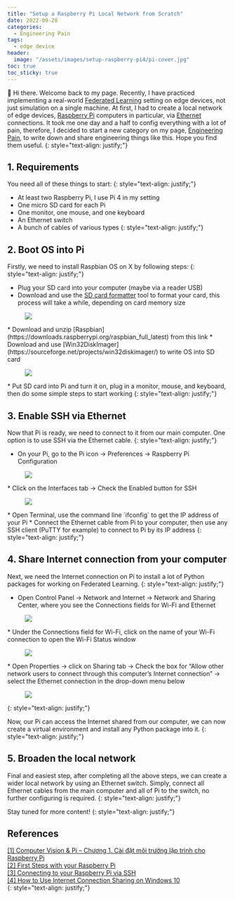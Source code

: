 ```yaml
---
title: "Setup a Raspberry Pi Local Network from Scratch"
date: 2022-09-28
categories: 
  - Engineering Pain
tags: 
  - edge device
header: 
  image: "/assets/images/setup-raspberry-pi4/pi-cover.jpg"
toc: true
toc_sticky: true
---
```


👋 Hi there. Welcome back to my page. Recently, I have practiced implementing a real-world [Federated Learning](https://en.wikipedia.org/wiki/Federated_learning) setting on edge devices, not just simulation on a single machine. At first, I had to create a local network of edge devices, [Raspberry Pi](https://www.raspberrypi.com/) computers in particular, via [Ethernet](https://en.wikipedia.org/wiki/Ethernet) connections. It took me one day and a half to config everything with a lot of pain, therefore, I decided to start a new category on my page, [Engineering Pain](https://gather-ai.github.io/categories/#engineering-pain), to write down and share engineering things like this. Hope you find them useful. 
{: style="text-align: justify;"}

## 1. Requirements
You need all of these things to start: 
{: style="text-align: justify;"}
* At least two Raspberry Pi, I use Pi 4 in my setting
* One micro SD card for each Pi
* One monitor, one mouse, and one keyboard
* An Ethernet switch
* A bunch of cables of various types
{: style="text-align: justify;"}

## 2. Boot OS into Pi
Firstly, we need to install Raspbian OS on X by following steps: 
{: style="text-align: justify;"}
* Plug your SD card into your computer (maybe via a reader USB)
* Download and use the [SD card formatter](https://www.sdcard.org/downloads/formatter/) tool to format your card, this process will take a while, depending on card memory size
<figure class="align-center" style="width: 400px">
  <img src="{{ site.url }}{{ site.baseurl }}/assets/images/setup-raspberry-pi4/sd-card-formatter.jpg">
</figure>
* Download and unzip [Raspbian](https://downloads.raspberrypi.org/raspbian_full_latest) from this link
* Download and use [Win32DiskImager](https://sourceforge.net/projects/win32diskimager/) to write OS into SD card
<figure class="align-center" style="width: 400px">
  <img src="{{ site.url }}{{ site.baseurl }}/assets/images/setup-raspberry-pi4/win32diskimager.jpg">
</figure>
* Put SD card into Pi and turn it on, plug in a monitor, mouse, and keyboard, then do some simple steps to start working
{: style="text-align: justify;"}

## 3. Enable SSH via Ethernet
Now that Pi is ready, we need to connect to it from our main computer. One option is to use SSH via the Ethernet cable. 
{: style="text-align: justify;"}
* On your Pi, go to the Pi icon &rarr; Preferences &rarr; Raspberry Pi Configuration
<figure class="align-center">
  <img src="{{ site.url }}{{ site.baseurl }}/assets/images/setup-raspberry-pi4/pi-configuration.jpg">
</figure>
* Click on the Interfaces tab &rarr; Check the Enabled button for SSH
<figure class="align-center">
  <img src="{{ site.url }}{{ site.baseurl }}/assets/images/setup-raspberry-pi4/pi-configuration-interfaces.jpg">
</figure>
* Open Terminal, use the command line `ifconfig` to get the IP address of your Pi
* Connect the Ethernet cable from Pi to your computer, then use any SSH client (PuTTY for example) to connect to Pi by its IP address
{: style="text-align: justify;"}

## 4. Share Internet connection from your computer
Next, we need the Internet connection on Pi to install a lot of Python packages for working on Federated Learning. 
{: style="text-align: justify;"}
* Open Control Panel &rarr; Network and Internet &rarr; Network and Sharing Center, where you see the Connections fields for Wi-Fi and Ethernet
<figure class="align-center">
  <img src="{{ site.url }}{{ site.baseurl }}/assets/images/setup-raspberry-pi4/network-and-sharing-center.jpg">
</figure>
* Under the Connections field for Wi-Fi, click on the name of your Wi-Fi connection to open the Wi-Fi Status window
<figure class="align-center" style="width: 300px">
  <img src="{{ site.url }}{{ site.baseurl }}/assets/images/setup-raspberry-pi4/wi-fi-status.jpg">
</figure>
* Open Properties &rarr; click on Sharing tab &rarr; Check the box for “Allow other network users to connect through this computer’s Internet connection” &rarr; select the Ethernet connection in the drop-down menu below
<figure class="align-center" style="width: 300px">
  <img src="{{ site.url }}{{ site.baseurl }}/assets/images/setup-raspberry-pi4/wi-fi-properties.jpg">
</figure>
{: style="text-align: justify;"}

Now, our Pi can access the Internet shared from our computer, we can now create a virtual environment and install any Python package into it. 
{: style="text-align: justify;"}

## 5. Broaden the local network
Final and easiest step, after completing all the above steps, we can create a wider local network by using an Ethernet switch. Simply, connect all Ethernet cables from the main computer and all of Pi to the switch, no further configuring is required. 
{: style="text-align: justify;"}

Stay tuned for more content!
{: style="text-align: justify;"}

## References
[[1] Computer Vision & Pi – Chương 1. Cài đặt môi trường lập trình cho Raspberry Pi](https://miai.vn/2020/02/17/computer-vision-pi-chuong-1-cai-dat-moi-truong-lap-trinh-cho-raspbery-pi/)<br>
[[2] First Steps with your Raspberry Pi](https://medium.com/secure-and-private-ai-writing-challenge/first-steps-with-your-raspberry-pi-5917f980a48)<br>
[[3] Connecting to your Raspberry Pi via SSH](https://raspberrypi-guide.github.io/networking/connecting-via-ssh)<br>
[[4] How to Use Internet Connection Sharing on Windows 10](https://medium.com/@jrcharney/connect-your-raspberry-pi-to-your-computer-via-ethernet-4564e1e68922)<br>
{: style="text-align: justify;"}
